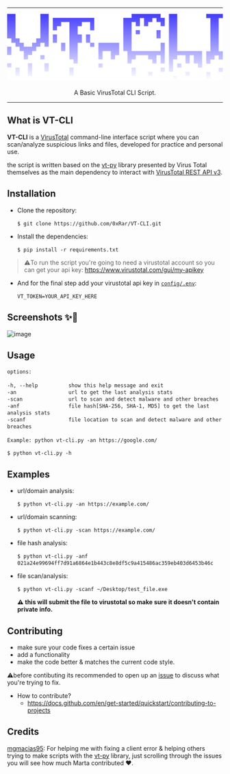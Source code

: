 <hr />
<p align="center">
    <img src="https://github.com/0xRar/VT-CLI/raw/main/images/logo.png" width=600px>
    <br />
    <br />
    A Basic VirusTotal CLI Script.
</p>
<hr />


## What is VT-CLI
**VT-CLI** is a [VirusTotal] command-line interface script where
you can scan/analyze suspicious links and files, developed for practice and personal use. 

the script is written based on the [vt-py] library presented by Virus Total themselves 
as the main dependency to interact with [VirusTotal REST API v3].


## Installation

- Clone the repository:
    ```
    $ git clone https://github.com/0xRar/VT-CLI.git
    ```

- Install the dependencies:
    ```
    $ pip install -r requirements.txt
    ```


> ⚠️To run the script you're going to need a virustotal account so you can get 
your api key: https://www.virustotal.com/gui/my-apikey


- And for the final step add your virustotal api key in [`config/.env`](https://github.com/0xRar/VT-CLI/blob/main/config/.env):
    ```
    VT_TOKEN=YOUR_API_KEY_HERE
    ```


## Screenshots ✨📸
![image](https://user-images.githubusercontent.com/33517160/204376807-b954b062-96b7-47da-8efe-cd5f8b643909.png)


## Usage
```
options:
  
-h, --help          show this help message and exit
-an                 url to get the last analysis stats
-scan               url to scan and detect malware and other breaches
-anf                file hash[SHA-256, SHA-1, MD5] to get the last analysis stats
-scanf              file location to scan and detect malware and other breaches

Example: python vt-cli.py -an https://google.com/
```

```
$ python vt-cli.py -h
```

## Examples
- url/domain analysis:
    ```
    $ python vt-cli.py -an https://example.com/
    ```

- url/domain scanning:
    ```
    $ python vt-cli.py -scan https://example.com/
    ```

- file hash analysis:
    ```
    $ python vt-cli.py -anf 021a24e99694ff7d91a6864e1b443c8e8df5c9a415486ac359eb403d6453b46c
    ```

- file scan/analysis:
    ```
    $ python vt-cli.py -scanf ~/Desktop/test_file.exe
    ```
     **⚠️ this will submit the file to virustotal so make sure it doesn't contain private info.**

## Contributing
- make sure your code fixes a certain issue 
- add a functionality
- make the code better & matches the current code style. 

⚠️before contibuting its recommended to open up an [issue] to
discuss what you're trying to fix.

- How to contribute?
   - https://docs.github.com/en/get-started/quickstart/contributing-to-projects


## Credits
[mgmacias95](https://github.com/mgmacias95): For helping me with fixing a client error & 
helping others trying to make scripts with the [vt-py] library, just scrolling through the
issues you will see how much Marta contributed ❤.


[VirusTotal]: https://www.virustotal.com/
[VirusTotal REST API v3]: https://developers.virustotal.com/reference/overview
[vt-py]: https://github.com/VirusTotal/vt-py/ 
[issue]: https://github.com/0xRar/VT-CLI/issues
